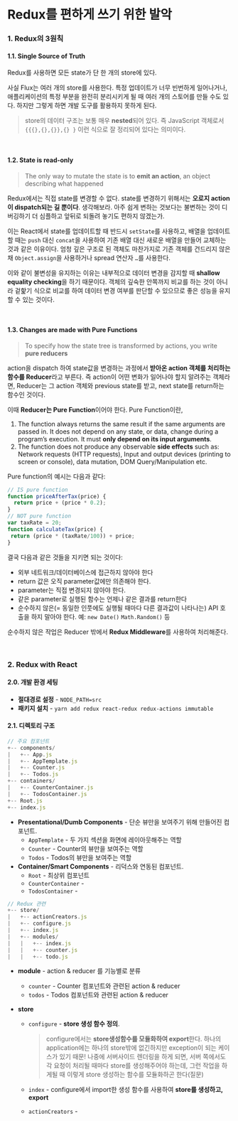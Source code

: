 # Redux를 편하게 쓰기 위한 발악

### 1. Redux의 3원칙

#### 1.1. Single Source of Truth

Redux를 사용하면 모든 state가 단 한 개의 store에 있다. 

사실 Flux는 여러 개의 store를 사용한다. 특정 업데이트가 너무 빈번하게 일어나거나, 애플리케이션의 특정 부분을 완전히 분리시키게 될 때 여러 개의 스토어를 만들 수도 있다. 하지만 그렇게 하면 개발 도구를 활용하지 못하게 된다.

> store의 데이터 구조는 보통 매우 **nested**되어 있다. 즉 JavaScript 객체로서 `{{{},{},{}},{} }` 이런 식으로 잘 정리되어 있다는 의미이다.

<br>

#### 1.2. State is read-only

> The only way to mutate the state is to **emit an action**, an object describing what happened

Redux에서는 직접 state를 변경할 수 없다. state를 변경하기 위해서는 **오로지 action이 dispatch되는 길 뿐이다**. 생각해보라. 아주 쉽게 변하는 것보다는 불변하는 것이 디버깅하기 더 심플하고 앞뒤로 되돌려 놓기도 편하지 않겠는가.

이는 React에서 state를 업데이트할 때 반드시 `setState`를 사용하고, 배열을 업데이트할 때는 `push` 대신 `concat`을 사용하여 기존 배열 대신 새로운 배열을 만들어 교체하는 것과 같은 이유이다. 엄청 깊은 구조로 된 객체도 마찬가지로 기존 객체를 건드리지 않은 채 `Object.assign`을 사용하거나 spread 연산자 `…`를 사용한다. 

이와 같이 불변성을 유지하는 이유는 내부적으로 데이터 변경을 감지할 때 **shallow equality checking**을 하기 때문이다. 객체의 깊숙한 안쪽까지 비교를 하는 것이 아니라 겉핥기 식으로 비교를 하여 데이터 변경 여부를 판단할 수 있으므로 좋은 성능을 유지할 수 있는 것이다.

<br>

#### 1.3. Changes are made with Pure Functions

> To specify how the state tree is transformed by actions, you write **pure reducers**

action을 dispatch 하여 state값을 변경하는 과정에서 **받아온 action 객체를 처리하는 함수를 Reducer**라고 부른다. 즉 action이 어떤 변화가 일어나야 할지 알려주는 객체라면, Reducer는 그 action 객체와 previous state를 받고, next state를 return하는 함수인 것이다.

이때 **Reducer는 Pure Function**이어야 한다. Pure Function이란, 

1. The function always returns the same result if the same arguments are passed in. It does not depend on any state, or data, change during a program’s execution. It must **only depend on its input arguments**.
2. The function does not produce any observable **side effects** such as: Network requests (HTTP requests), Input and output devices (printing to screen or console), data mutation, DOM Query/Manipulation etc.

Pure function의 예시는 다음과 같다:

```js
// IS pure function
function priceAfterTax(price) {
  return price + (price * 0.2);
}
// NOT pure function
var taxRate = 20;
function calculateTax(price) {
 return (price * (taxRate/100)) + price; 
}
```

결국 다음과 같은 것들을 지키면 되는 것이다:

- 외부 네트워크/데이터베이스에 접근하지 않아야 한다
- return 값은 오직 parameter값에만 의존해야 한다.
- parameter는 직접 변경되지 않아야 한다.
- 같은 parameter로 실행된 함수는 언제나 같은 결과를 return한다
- 순수하지 않은(= 동일한 인풋에도 실행될 때마다 다른 결과값이 나타나는) API 호출을 하지 말아야 한다. 예: `new Date()` `Math.Random()` 등

순수하지 않은 작업은 Reducer 밖에서 **Redux Middleware**를 사용하여 처리해준다.

<br>



### 2. Redux with React

#### 2.0. 개발 환경 세팅

- **절대경로 설정** - `NODE_PATH=src` 
- **패키지 설치** - `yarn add redux react-redux redux-actions immutable`

#### 2.1. 디렉토리 구조

```js
// 주요 컴포넌트
+-- components/
|	+-- App.js
|	+-- AppTemplate.js
|	+-- Counter.js
|	+-- Todos.js
+-- containers/
|	+-- CounterContainer.js
|	+-- TodosContainer.js
+-- Root.js
+-- index.js
```

- **Presentational/Dumb Components** - 단순 뷰만을 보여주기 위해 만들어진 컴포넌트.
  - `AppTemplate` - 두 가지 섹션을 화면에 레이아웃해주는 역할
  - `Counter` - Counter의 뷰만을 보여주는 역할
  - `Todos` - Todos의 뷰만을 보여주는 역할
- **Container/Smart Components** - 리덕스와 연동된 컴포넌트. 
  - `Root` - 최상위 컴포넌트
  - `CounterContainer` - 
  - `TodosContainer` - 

```js
// Redux 관련
+-- store/
|	+-- actionCreators.js
|	+-- configure.js
|	+-- index.js
|	+-- modules/
|	|	+-- index.js
|	|	+-- counter.js
|	|	+-- todo.js
```

- **module** - action & reducer 를 기능별로 분류

  - `counter` - Counter 컴포넌트와 관련된 action & reducer
  - `todos` - Todos 컴포넌트와 관련된 action & reducer

- **store**

  - `configure` - **store 생성 함수 정의**. 

    > configure에서는 **store생성함수를 모듈화하여 export**한다.
    > 하나의 application에는 하나의 store밖에 없긴하지만 exception이 되는 케이스가 있기 때문! 나중에 서버사이드 렌더링을 하게 되면, 서버 쪽에서도 각 요청이 처리될 때마다 store를 생성해주어야 하는데, 그런 작업을 하게될 때 이렇게 store 생성하는 함수를 모듈화하곤 한다(질문)

  - `index` - configure에서 import한 생성 함수를 사용하여 **store를 생성하고, export**

  - `actionCreators` - 